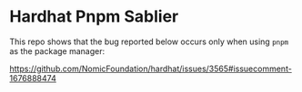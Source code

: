 # Hardhat Pnpm Sablier

This repo shows that the bug reported below occurs only when using `pnpm` as the package manager:

https://github.com/NomicFoundation/hardhat/issues/3565#issuecomment-1676888474